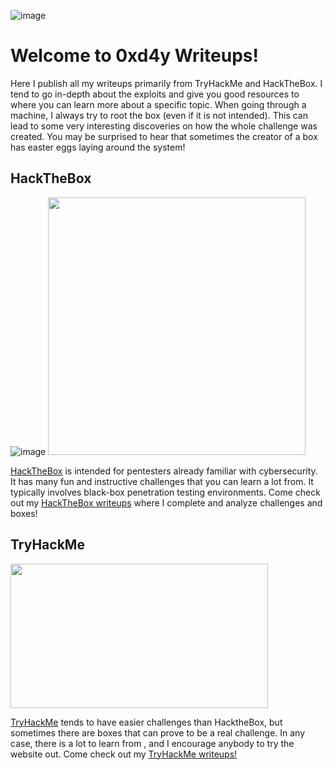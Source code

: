 ![image](https://user-images.githubusercontent.com/77868212/109345864-6865c800-7836-11eb-9ae7-cf809f958f84.png)<!-- 0xd4y Image -->

# Welcome to 0xd4y Writeups!

Here I publish all my writeups primarily from TryHackMe and HackTheBox. I tend to go in-depth about the exploits and give you good resources to where you can learn more about a specific topic. When going through a machine, I always try to root the box (even if it is not intended). This can lead to some very interesting discoveries on how the whole challenge was created. You may be surprised to hear that sometimes the creator of a box has easter eggs laying around the system!

## HackTheBox

![image](https://user-images.githubusercontent.com/77868212/111675435-1daeee80-87eb-11eb-81a2-56eef972dddc.png)
<img src ="https://user-images.githubusercontent.com/77868212/108651427-588d6300-7487-11eb-89fe-9a73a7581dfa.png" width="412" height="412"/><!-- HackTheBox logo -->

<a href="https://hackthebox.eu">HackTheBox</a> is intended for pentesters already familiar with cybersecurity. It has many fun and instructive challenges that you can learn a lot from. It typically involves black-box penetration testing environments. Come check out my <a href="https://0xd4y.github.io/Writeups/HackTheBox">HackTheBox writeups</a> where I complete and analyze challenges and boxes!

## TryHackMe

<img src="https://user-images.githubusercontent.com/77868212/107468984-9062e500-6b2e-11eb-8d0b-33a4923685d1.png" width="412" height="231" /><!-- TryHackMe logo -->

<a href="https://tryhackme.com">TryHackMe</a> tends to have easier challenges than HacktheBox, but sometimes there are boxes that can prove to be a real challenge. In any case, there is a lot to learn from , and I encourage anybody to try the website out. Come check out my <a href="https://0xd4y.github.io/Writeups/TryHackMe">TryHackMe writeups!</a>


